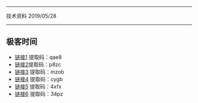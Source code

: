 ***
技术资料    2019/05/28
***

## 极客时间
- [链接1](https://pan.baidu.com/s/1yEpCUby_jCY3FK5t29k89w) 提取码：qae8 
- [链接2](https://pan.baidu.com/s/1DkXNd4PYwOISyaE1WAz-mw)提取码：p8zc 
- [链接3](https://pan.baidu.com/s/1DYCossI5P5wM0OzhxpR1Cg) 提取码：mzob 
- [链接4](https://pan.baidu.com/s/1aq-1mtSF_r6tzXlE-7zs7g) 提取码：cygb 
- [链接5](https://pan.baidu.com/s/1SdYIhx_ja8dq-CSSDu-gtw) 提取码：4xfx 
- [链接6](https://pan.baidu.com/s/1Vq423-iCAejwxHNlCCMozA) 提取码：34pz 

